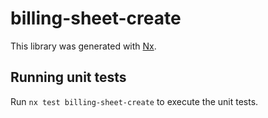 # billing-sheet-create

This library was generated with [Nx](https://nx.dev).

## Running unit tests

Run `nx test billing-sheet-create` to execute the unit tests.
